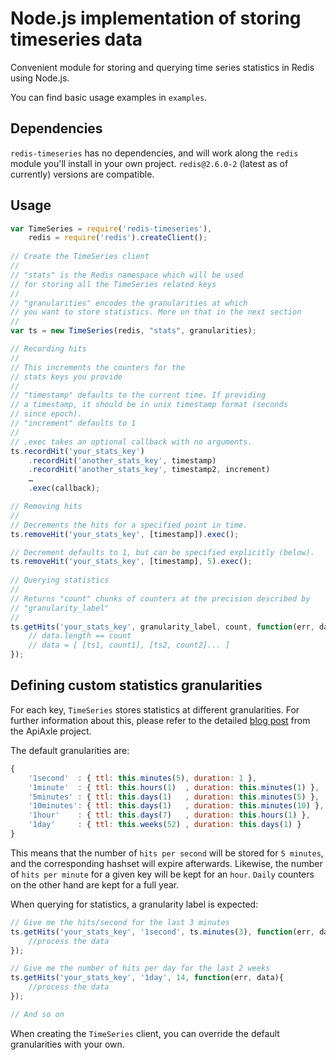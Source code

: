 # Node.js implementation of storing timeseries data

Convenient module for storing and querying time series statistics in Redis using Node.js.

You can find basic usage examples in `examples`.

## Dependencies

`redis-timeseries` has no dependencies, and will work along the `redis` module you'll install in your own project. `redis@2.6.0-2` (latest as of currently) versions are compatible.

## Usage

```javascript
var TimeSeries = require('redis-timeseries'),
    redis = require('redis').createClient();
	
// Create the TimeSeries client
//
// "stats" is the Redis namespace which will be used
// for storing all the TimeSeries related keys
//
// "granularities" encodes the granularities at which
// you want to store statistics. More on that in the next section
//
var ts = new TimeSeries(redis, "stats", granularities);

// Recording hits
//
// This increments the counters for the
// stats keys you provide
//
// "timestamp" defaults to the current time. If providing
// a timestamp, it should be in unix timestamp format (seconds
// since epoch).
// "increment" defaults to 1
//
// .exec takes an optional callback with no arguments.
ts.recordHit('your_stats_key')
    .recordHit('another_stats_key', timestamp)
    .recordHit('another_stats_key', timestamp2, increment)
    …
    .exec(callback);

// Removing hits
//
// Decrements the hits for a specified point in time.
ts.removeHit('your_stats_key', [timestamp]).exec();

// Decrement defaults to 1, but can be specified explicitly (below).
ts.removeHit('your_stats_key', [timestamp], 5).exec();
  
// Querying statistics
//
// Returns "count" chunks of counters at the precision described by
// "granularity_label"
// 
ts.getHits('your_stats_key', granularity_label, count, function(err, data) {
	// data.length == count
	// data = [ [ts1, count1], [ts2, count2]... ]
});
```

## Defining custom statistics granularities

For each key, `TimeSeries` stores statistics at different granularities. For further information about this, please refer to the detailed [blog post](http://blog.apiaxle.com/post/storing-near-realtime-stats-in-redis/) from the ApiAxle project.

The default granularities are:

```javascript
{
    '1second'  : { ttl: this.minutes(5), duration: 1 },
    '1minute'  : { ttl: this.hours(1)  , duration: this.minutes(1) },
    '5minutes' : { ttl: this.days(1)   , duration: this.minutes(5) },
    '10minutes': { ttl: this.days(1)   , duration: this.minutes(10) },
    '1hour'    : { ttl: this.days(7)   , duration: this.hours(1) },
    '1day'     : { ttl: this.weeks(52) , duration: this.days(1) }
}
```

This means that the number of `hits per second` will be stored for `5 minutes`, and the corresponding hashset will expire afterwards.  Likewise, the number of `hits per minute` for a given key will be kept for an `hour`.  `Daily` counters on the other hand are kept for a full year.

When querying for statistics, a granularity label is expected:

```javascript
// Give me the hits/second for the last 3 minutes
ts.getHits('your_stats_key', '1second', ts.minutes(3), function(err, data){
	//process the data
});

// Give me the number of hits per day for the last 2 weeks
ts.getHits('your_stats_key', '1day', 14, function(err, data){
	//process the data
});

// And so on
```

When creating the `TimeSeries` client, you can override the default granularities with your own. 